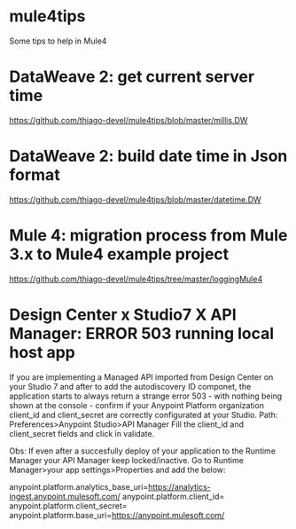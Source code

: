 # mule4tips
Some tips to help in Mule4

# DataWeave 2: get current server time
https://github.com/thiago-devel/mule4tips/blob/master/millis.DW

# DataWeave 2: build date time in Json format
https://github.com/thiago-devel/mule4tips/blob/master/datetime.DW

# Mule 4: migration process from Mule 3.x to Mule4 example project
https://github.com/thiago-devel/mule4tips/tree/master/loggingMule4

# Design Center x Studio7 X API Manager: ERROR 503 running local host app
If you are implementing a Managed API imported from Design Center on your Studio 7 and after to add the autodiscovery ID componet, the application starts to always return a strange error 503 - with nothing being shown at the console - confirm if your Anypoint Platform organization client_id and client_secret are correctly configurated at your Studio.
Path: Preferences>Anypoint Studio>API Manager
Fill the client_id and client_secret fields and click in validate.

Obs: If even after a succesfully deploy of your application to the Runtime Manager your API Manager keep locked/inactive. Go to Runtime Manager>your app settings>Properties and add the below:

anypoint.platform.analytics_base_uri=https://analytics-ingest.anypoint.mulesoft.com/
anypoint.platform.client_id=<your organization client id>
anypoint.platform.client_secret=<your organization client secret>
anypoint.platform.base_uri=https://anypoint.mulesoft.com/
